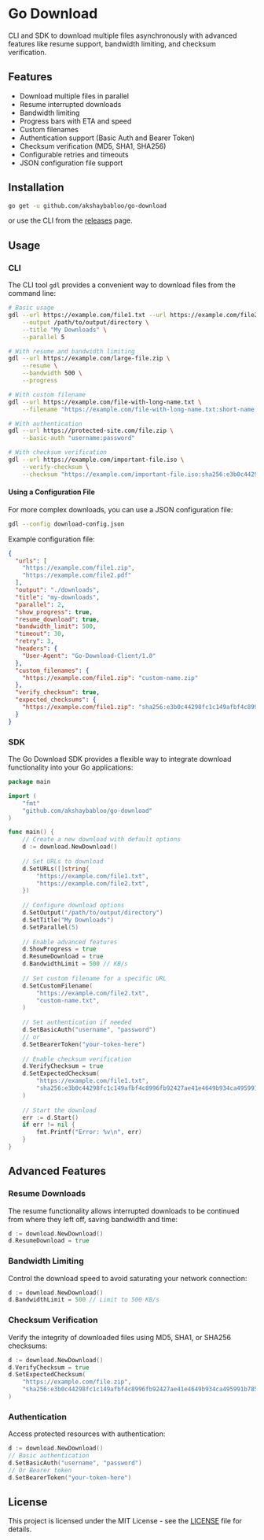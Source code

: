 # Go Download

CLI and SDK to download multiple files asynchronously with advanced features like resume support, bandwidth limiting, and checksum verification.

## Features

- Download multiple files in parallel
- Resume interrupted downloads
- Bandwidth limiting
- Progress bars with ETA and speed
- Custom filenames
- Authentication support (Basic Auth and Bearer Token)
- Checksum verification (MD5, SHA1, SHA256)
- Configurable retries and timeouts
- JSON configuration file support

## Installation

```bash
go get -u github.com/akshaybabloo/go-download
```

or use the CLI from the [releases](https://github.com/akshaybabloo/go-download/releases) page.

## Usage

### CLI

The CLI tool `gdl` provides a convenient way to download files from the command line:

```bash
# Basic usage
gdl --url https://example.com/file1.txt --url https://example.com/file2.txt \
    --output /path/to/output/directory \
    --title "My Downloads" \
    --parallel 5

# With resume and bandwidth limiting
gdl --url https://example.com/large-file.zip \
    --resume \
    --bandwidth 500 \
    --progress

# With custom filename
gdl --url https://example.com/file-with-long-name.txt \
    --filename "https://example.com/file-with-long-name.txt:short-name.txt"

# With authentication
gdl --url https://protected-site.com/file.zip \
    --basic-auth "username:password"

# With checksum verification
gdl --url https://example.com/important-file.iso \
    --verify-checksum \
    --checksum "https://example.com/important-file.iso:sha256:e3b0c44298fc1c149afbf4c8996fb92427ae41e4649b934ca495991b7852b855"
```

#### Using a Configuration File

For more complex downloads, you can use a JSON configuration file:

```bash
gdl --config download-config.json
```

Example configuration file:

```json
{
  "urls": [
    "https://example.com/file1.zip",
    "https://example.com/file2.pdf"
  ],
  "output": "./downloads",
  "title": "my-downloads",
  "parallel": 2,
  "show_progress": true,
  "resume_download": true,
  "bandwidth_limit": 500,
  "timeout": 30,
  "retry": 3,
  "headers": {
    "User-Agent": "Go-Download-Client/1.0"
  },
  "custom_filenames": {
    "https://example.com/file1.zip": "custom-name.zip"
  },
  "verify_checksum": true,
  "expected_checksums": {
    "https://example.com/file1.zip": "sha256:e3b0c44298fc1c149afbf4c8996fb92427ae41e4649b934ca495991b7852b855"
  }
}
```

### SDK

The Go Download SDK provides a flexible way to integrate download functionality into your Go applications:

```go
package main

import (
    "fmt"
    "github.com/akshaybabloo/go-download"
)

func main() {
    // Create a new download with default options
    d := download.NewDownload()
    
    // Set URLs to download
    d.SetURLs([]string{
        "https://example.com/file1.txt",
        "https://example.com/file2.txt",
    })
    
    // Configure download options
    d.SetOutput("/path/to/output/directory")
    d.SetTitle("My Downloads")
    d.SetParallel(5)
    
    // Enable advanced features
    d.ShowProgress = true
    d.ResumeDownload = true
    d.BandwidthLimit = 500 // KB/s
    
    // Set custom filename for a specific URL
    d.SetCustomFilename(
        "https://example.com/file2.txt",
        "custom-name.txt",
    )
    
    // Set authentication if needed
    d.SetBasicAuth("username", "password")
    // or
    d.SetBearerToken("your-token-here")
    
    // Enable checksum verification
    d.VerifyChecksum = true
    d.SetExpectedChecksum(
        "https://example.com/file1.txt",
        "sha256:e3b0c44298fc1c149afbf4c8996fb92427ae41e4649b934ca495991b7852b855",
    )
    
    // Start the download
    err := d.Start()
    if err != nil {
        fmt.Printf("Error: %v\n", err)
    }
}
```

## Advanced Features

### Resume Downloads

The resume functionality allows interrupted downloads to be continued from where they left off, saving bandwidth and time:

```go
d := download.NewDownload()
d.ResumeDownload = true
```

### Bandwidth Limiting

Control the download speed to avoid saturating your network connection:

```go
d := download.NewDownload()
d.BandwidthLimit = 500 // Limit to 500 KB/s
```

### Checksum Verification

Verify the integrity of downloaded files using MD5, SHA1, or SHA256 checksums:

```go
d := download.NewDownload()
d.VerifyChecksum = true
d.SetExpectedChecksum(
    "https://example.com/file.zip",
    "sha256:e3b0c44298fc1c149afbf4c8996fb92427ae41e4649b934ca495991b7852b855",
)
```

### Authentication

Access protected resources with authentication:

```go
d := download.NewDownload()
// Basic authentication
d.SetBasicAuth("username", "password")
// Or Bearer token
d.SetBearerToken("your-token-here")
```

## License

This project is licensed under the MIT License - see the [LICENSE](LICENSE) file for details.
